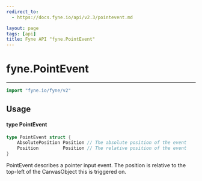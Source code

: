 ```yaml
---
redirect_to:
  - https://docs.fyne.io/api/v2.3/pointevent.md

layout: page
tags: [api]
title: Fyne API "fyne.PointEvent"
---
```



# fyne.PointEvent
---
```go
import "fyne.io/fyne/v2"
```

## Usage

#### type PointEvent

```go
type PointEvent struct {
	AbsolutePosition Position // The absolute position of the event
	Position         Position // The relative position of the event
}
```

PointEvent describes a pointer input event. The position is relative to the top-left of the CanvasObject this is triggered on.
